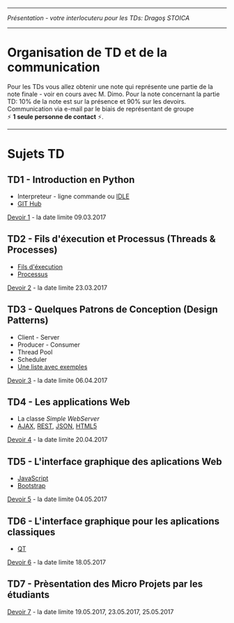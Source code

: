 <hr/>

_Présentation - votre interlocuteru pour les TDs: Dragoş STOICA_

<hr/>

# Organisation de TD et de la communication
Pour les TDs vous allez obtenir une note qui représente une partie de la note finale - voir en cours avec M. Dimo. 
Pour la note concernant la partie TD: 10% de la note est sur la présence et 90% sur les devoirs. 
Communication via e-mail par le biais de représentant de groupe  
:zap: **1 seule personne de contact** :zap:.

<hr/>


# Sujets TD

## TD1 - Introduction en Python
* Interpreteur - ligne commande ou [IDLE](https://docs.python.org/2/library/idle.html) 
* [GIT Hub](https://github.com/)

[Devoir 1](https://github.com/UPB-FILS/SE/issues/60) -  la date limite 09.03.2017

## TD2 - Fils d'éxecution et Processus (Threads & Processes)
* [Fils d'éxecution](https://www.tutorialspoint.com/python/python_multithreading.htm)
* [Processus](https://docs.python.org/2/library/multiprocessing.html)

[Devoir 2](https://github.com/UPB-FILS/SE/issues/61) - la date limite 23.03.2017

## TD3 - Quelques Patrons de Conception (Design Patterns)
* Client - Server
* Producer - Consumer
* Thread Pool
* Scheduler
* [Une liste avec exemples](https://github.com/faif/python-patterns)

[Devoir 3](https://github.com/UPB-FILS/SE/issues/62) - la date limite 06.04.2017

## TD4 - Les applications Web
* La classe _Simple WebServer_
* [AJAX](https://fr.wikipedia.org/wiki/Ajax_(informatique)), [REST](https://fr.wikipedia.org/wiki/Representational_state_transfer), [JSON](http://json.org/), [HTML5](https://developer.mozilla.org/en-US/docs/Web/Guide/HTML/HTML5)

[Devoir 4](https://github.com/UPB-FILS/SE/issues/63) - la date limite 20.04.2017

## TD5 - L'interface graphique des aplications Web
* [JavaScript](https://developer.mozilla.org/en-US/docs/Web/JavaScript)
* [Bootstrap](http://getbootstrap.com/)

[Devoir 5](https://github.com/UPB-FILS/SE/issues/64) - la date limite 04.05.2017

## TD6 - L'interface graphique pour les aplications classiques
* [QT](https://www.qt.io/)

[Devoir 6](https://github.com/UPB-FILS/SE/issues/65) - la date limite 18.05.2017

## TD7 - Prèsentation des Micro Projets par les étudiants

[Devoir 7](https://github.com/UPB-FILS/SE/issues/66) - la date limite 19.05.2017, 23.05.2017, 25.05.2017




